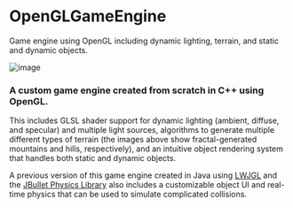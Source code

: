 # OpenGLGameEngine
Game engine using OpenGL including dynamic lighting, terrain, and static and dynamic objects.

![image](https://github.com/StormyTalents/OpenGL_GameEngine/assets/98739389/878d7e0a-fdc7-4f26-9f76-71800f427ca6)

<h3>A custom game engine created from scratch in C++ using OpenGL.</h3>

<p>This includes GLSL shader support for dynamic lighting (ambient, diffuse, and specular) and multiple light sources, algorithms to generate multiple different types of terrain (the images above show fractal-generated mountains and hills, respectively), and an intuitive object rendering system that handles both static and dynamic objects.

A previous version of this game engine created in Java using <a href="https://www.lwjgl.org/">LWJGL</a> and the <a href="http://jbullet.advel.cz/">JBullet Physics Library</a> also includes a customizable object UI and real-time physics that can be used to simulate complicated collisions.</p>
